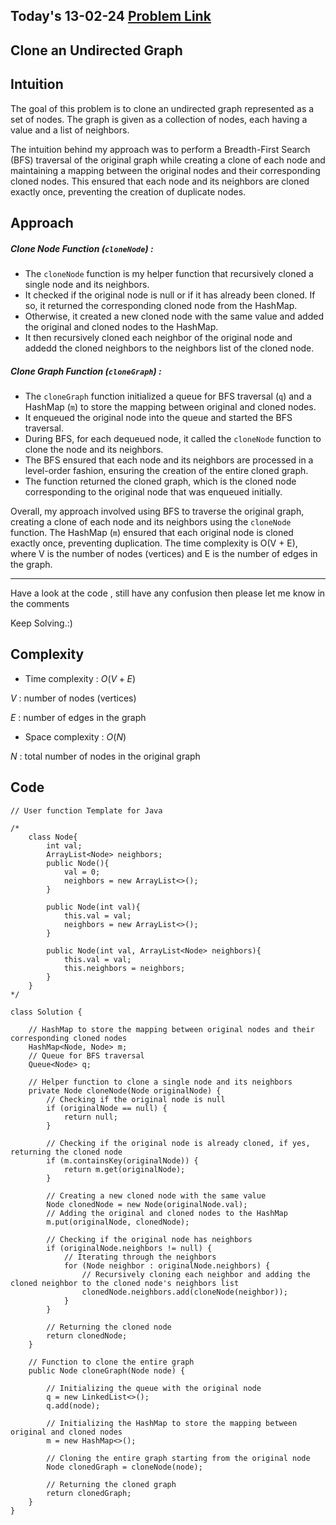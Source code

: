 ## Today's 13-02-24 [Problem Link](https://www.geeksforgeeks.org/problems/clone-graph/1)
## Clone an Undirected Graph

## Intuition
The goal of this problem is to clone an undirected graph represented as a set of nodes. The graph is given as a collection of nodes, each having a value and a list of neighbors. 

The intuition behind my approach was to perform a Breadth-First Search (BFS) traversal of the original graph while creating a clone of each node and maintaining a mapping between the original nodes and their corresponding cloned nodes. This ensured that each node and its neighbors are cloned exactly once, preventing the creation of duplicate nodes.

## Approach

##### Clone Node Function (`cloneNode`) :

- The `cloneNode` function is my helper function that recursively cloned a single node and its neighbors.
- It checked if the original node is null or if it has already been cloned. If so, it returned the corresponding cloned node from the HashMap.
- Otherwise, it created a new cloned node with the same value and added the original and cloned nodes to the HashMap.
- It then recursively cloned each neighbor of the original node and addedd the cloned neighbors to the neighbors list of the cloned node.

##### Clone Graph Function (`cloneGraph`) :

- The `cloneGraph` function initialized a queue for BFS traversal (`q`) and a HashMap (`m`) to store the mapping between original and cloned nodes.
- It enqueued the original node into the queue and started the BFS traversal.
- During BFS, for each dequeued node, it called the `cloneNode` function to clone the node and its neighbors.
- The BFS ensured that each node and its neighbors are processed in a level-order fashion, ensuring the creation of the entire cloned graph.
- The function returned the cloned graph, which is the cloned node corresponding to the original node that was enqueued initially.

Overall, my approach involved using BFS to traverse the original graph, creating a clone of each node and its neighbors using the `cloneNode` function. The HashMap (`m`) ensured that each original node is cloned exactly once, preventing duplication. The time complexity is O(V + E), where V is the number of nodes (vertices) and E is the number of edges in the graph.

---
Have a look at the code , still have any confusion then please let me know in the comments

Keep Solving.:)

## Complexity
- Time complexity : $O(V + E)$
<!-- Add your time complexity here, e.g. $$O())$$ -->

$V$ : number of nodes (vertices)

$E$ : number of edges in the graph

- Space complexity : $O(N)$
<!-- Add your space complexity here, e.g. $$O(n)$$ -->
$N$ : total number of nodes in the original graph

## Code 

```
// User function Template for Java

/*
    class Node{
        int val;
        ArrayList<Node> neighbors;
        public Node(){
            val = 0;
            neighbors = new ArrayList<>();
        }
    
        public Node(int val){
            this.val = val;
            neighbors = new ArrayList<>();
        }
    
        public Node(int val, ArrayList<Node> neighbors){
            this.val = val;
            this.neighbors = neighbors;
        }
    }
*/

class Solution {
    
    // HashMap to store the mapping between original nodes and their corresponding cloned nodes
    HashMap<Node, Node> m;
    // Queue for BFS traversal
    Queue<Node> q;

    // Helper function to clone a single node and its neighbors
    private Node cloneNode(Node originalNode) {
        // Checking if the original node is null
        if (originalNode == null) {
            return null;
        }

        // Checking if the original node is already cloned, if yes, returning the cloned node
        if (m.containsKey(originalNode)) {
            return m.get(originalNode);
        }

        // Creating a new cloned node with the same value
        Node clonedNode = new Node(originalNode.val);
        // Adding the original and cloned nodes to the HashMap
        m.put(originalNode, clonedNode);

        // Checking if the original node has neighbors
        if (originalNode.neighbors != null) {
            // Iterating through the neighbors
            for (Node neighbor : originalNode.neighbors) {
                // Recursively cloning each neighbor and adding the cloned neighbor to the cloned node's neighbors list
                clonedNode.neighbors.add(cloneNode(neighbor));
            }
        }

        // Returning the cloned node
        return clonedNode;
    }

    // Function to clone the entire graph
    public Node cloneGraph(Node node) {
        
        // Initializing the queue with the original node
        q = new LinkedList<>();
        q.add(node);

        // Initializing the HashMap to store the mapping between original and cloned nodes
        m = new HashMap<>();
        
        // Cloning the entire graph starting from the original node
        Node clonedGraph = cloneNode(node);

        // Returning the cloned graph
        return clonedGraph;
    }
}  
```
